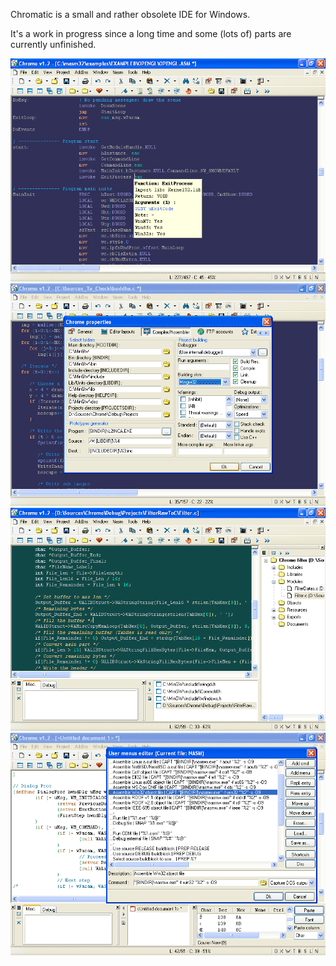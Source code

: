 Chromatic is a small and rather obsolete IDE for Windows.

It's a work in progress since a long time and some (lots of) parts are currently unfinished.

![alt text](chromatic1.gif) ![alt text](chromatic2.gif)
![alt text](chromatic3.gif) ![alt text](chromatic4.gif)